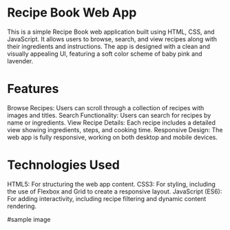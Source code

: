 # Recipe Book Web App
This is a simple Recipe Book web application built using HTML, CSS, and JavaScript.
It allows users to browse, search, and view recipes along with their ingredients and instructions.
The app is designed with a clean and visually appealing UI, 
featuring a soft color scheme of baby pink and lavender.

# Features
Browse Recipes: Users can scroll through a collection of recipes with images and titles.
Search Functionality: Users can search for recipes by name or ingredients.
View Recipe Details: Each recipe includes a detailed view showing ingredients, steps, and cooking time.
Responsive Design: The web app is fully responsive, working on both desktop and mobile devices.

# Technologies Used
HTML5: For structuring the web app content.
CSS3: For styling, including the use of Flexbox and Grid to create a responsive layout.
JavaScript (ES6): For adding interactivity, including recipe filtering and dynamic content rendering.

#sample image


